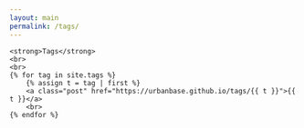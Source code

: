```yaml
---
layout: main
permalink: /tags/
---
```


<div class="wrapper">

    <strong>Tags</strong>
    <br>
    <br>
    {% for tag in site.tags %}
        {% assign t = tag | first %}
        <a class="post" href="https://urbanbase.github.io/tags/{{ t }}">{{ t }}</a>
        <br>
    {% endfor %}

</div>